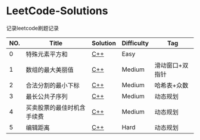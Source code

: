 # LeetCode-Solutions
记录leetcode刷题记录

| NO.  | Title                      | Solution                                              | Difficulty | Tag             |
| ---- | -------------------------- | ----------------------------------------------------- | ---------- | --------------- |
| 0    | 特殊元素平方和             | [C++](6889.%20特殊元素平方和/solution.cpp)            | Easy       |                 |
| 1    | 数组的最大美丽值           | <a href="6929. 数组的最大美丽值/solution.cpp">C++</a> | Medium     | 滑动窗口+双指针 |
| 2    | 合法分割的最小下标         | [C++](6927.%20合法分割的最小下标/solution.cpp)        | Medium     | 哈希表+众数     |
| 3    | 最长公共子序列             | [C++](1143.%20最长公共子序列/solution.cpp)            | Medium     | 动态规划        |
| 4    | 买卖股票的最佳时机含手续费 | [C++](714.%20买卖股票的最佳时机含手续费/solution.cpp) | Medium     | 动态规划        |
| 5    | 编辑距离                   | [C++](72.%20编辑距离/solution.cpp)                    | Hard       | 动态规划        |

